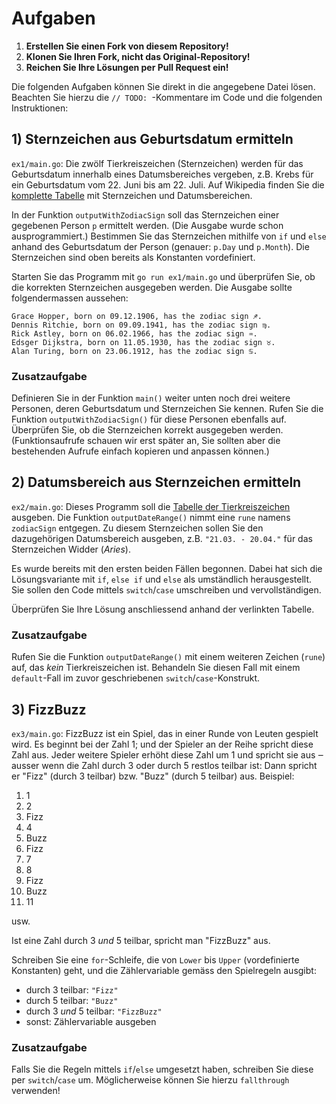# Aufgaben

1. **Erstellen Sie einen Fork von diesem Repository!**
2. **Klonen Sie Ihren Fork, nicht das Original-Repository!**
3. **Reichen Sie Ihre Lösungen per Pull Request ein!**

Die folgenden Aufgaben können Sie direkt in die angegebene Datei lösen. Beachten
Sie hierzu die `// TODO: `-Kommentare im Code und die folgenden Instruktionen:

## 1) Sternzeichen aus Geburtsdatum ermitteln

`ex1/main.go`: Die zwölf Tierkreiszeichen (Sternzeichen) werden für das
Geburtsdatum innerhalb eines Datumsbereiches vergeben, z.B. Krebs für ein
Geburtsdatum vom 22. Juni bis am 22. Juli. Auf Wikipedia finden Sie die
[komplette Tabelle](https://de.wikipedia.org/wiki/Tierkreiszeichen#Die_zw%C3%B6lf_Tierkreiszeichen_des_Zodiaks)
mit Sternzeichen und Datumsbereichen.

In der Funktion `outputWithZodiacSign` soll das Sternzeichen einer gegebenen
Person `p` ermittelt werden. (Die Ausgabe wurde schon ausprogrammiert.)
Bestimmen Sie das Sternzeichen mithilfe von `if` und `else` anhand des
Geburtsdatum der Person (genauer: `p.Day` und `p.Month`). Die Sternzeichen sind
oben bereits als Konstanten vordefiniert.

Starten Sie das Programm mit `go run ex1/main.go` und überprüfen Sie, ob die
korrekten Sternzeichen ausgegeben werden. Die Ausgabe sollte folgendermassen
aussehen:

```
Grace Hopper, born on 09.12.1906, has the zodiac sign ♐.
Dennis Ritchie, born on 09.09.1941, has the zodiac sign ♍.
Rick Astley, born on 06.02.1966, has the zodiac sign ♒.
Edsger Dijkstra, born on 11.05.1930, has the zodiac sign ♉.
Alan Turing, born on 23.06.1912, has the zodiac sign ♋.
```

### Zusatzaufgabe

Definieren Sie in der Funktion `main()` weiter unten noch drei weitere Personen,
deren Geburtsdatum und Sternzeichen Sie kennen. Rufen Sie die Funktion
`outputWithZodiacSign()` für diese Personen ebenfalls auf. Überprüfen Sie, ob
die Sternzeichen korrekt ausgegeben werden. (Funktionsaufrufe schauen wir erst
später an, Sie sollten aber die bestehenden Aufrufe einfach kopieren und
anpassen können.)

## 2) Datumsbereich aus Sternzeichen ermitteln

`ex2/main.go`: Dieses Programm soll die [Tabelle der
Tierkreiszeichen](https://de.wikipedia.org/wiki/Tierkreiszeichen#Die_zw%C3%B6lf_Tierkreiszeichen_des_Zodiaks)
ausgeben. Die Funktion `outputDateRange()` nimmt eine `rune` namens `zodiacSign`
entgegen. Zu diesem Sternzeichen sollen Sie den dazugehörigen Datumsbereich
ausgeben, z.B. `"21.03. - 20.04."` für das Sternzeichen Widder (_Aries_).

Es wurde bereits mit den ersten beiden Fällen begonnen. Dabei hat sich die
Lösungsvariante mit `if`, `else if` und `else` als umständlich herausgestellt.
Sie sollen den Code mittels `switch`/`case` umschreiben und vervollständigen.

Überprüfen Sie Ihre Lösung anschliessend anhand der verlinkten Tabelle.

### Zusatzaufgabe

Rufen Sie die Funktion `outputDateRange()` mit einem weiteren Zeichen (`rune`)
auf, das _kein_ Tierkreiszeichen ist. Behandeln Sie diesen Fall mit einem
`default`-Fall im zuvor geschriebenen `switch`/`case`-Konstrukt.

## 3) FizzBuzz

`ex3/main.go`: FizzBuzz ist ein Spiel, das in einer Runde von Leuten gespielt
wird. Es beginnt bei der Zahl 1; und der Spieler an der Reihe spricht diese Zahl
aus. Jeder weitere Spieler erhöht diese Zahl um 1 und spricht sie aus ‒ ausser
wenn die Zahl durch 3 oder durch 5 restlos teilbar ist: Dann spricht er "Fizz"
(durch 3 teilbar) bzw. "Buzz" (durch 5 teilbar) aus. Beispiel:

1. 1
2. 2
3. Fizz
4. 4
5. Buzz
6. Fizz
7. 7
8. 8
9. Fizz
10. Buzz
11. 11

usw.

Ist eine Zahl durch 3 _und_ 5 teilbar, spricht man "FizzBuzz" aus.

Schreiben Sie eine `for`-Schleife, die von `Lower` bis `Upper` (vordefinierte
Konstanten) geht, und die Zählervariable gemäss den Spielregeln ausgibt:

- durch 3 teilbar: `"Fizz"`
- durch 5 teilbar: `"Buzz"`
- durch 3 _und_ 5 teilbar: `"FizzBuzz"`
- sonst: Zählervariable ausgeben

### Zusatzaufgabe

Falls Sie die Regeln mittels `if`/`else` umgesetzt haben, schreiben Sie diese
per `switch`/`case` um. Möglicherweise können Sie hierzu `fallthrough`
verwenden!
